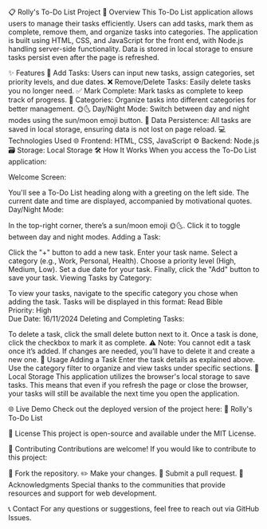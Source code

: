📋 Rolly's To-Do List Project
📌 Overview
This To-Do List application allows users to manage their tasks efficiently. Users can add tasks, mark them as complete, remove them, and organize tasks into categories. The application is built using HTML, CSS, and JavaScript for the front end, with Node.js handling server-side functionality. Data is stored in local storage to ensure tasks persist even after the page is refreshed.

✨ Features
📝 Add Tasks: Users can input new tasks, assign categories, set priority levels, and due dates.
❌ Remove/Delete Tasks: Easily delete tasks you no longer need.
✅ Mark Complete: Mark tasks as complete to keep track of progress.
📂 Categories: Organize tasks into different categories for better management.
🌞🌜 Day/Night Mode: Switch between day and night modes using the sun/moon emoji button.
💾 Data Persistence: All tasks are saved in local storage, ensuring data is not lost on page reload.
💻 Technologies Used
🌐 Frontend: HTML, CSS, JavaScript
⚙️ Backend: Node.js
🗃️ Storage: Local Storage
🛠️ How It Works
When you access the To-Do List application:

Welcome Screen:

You'll see a To-Do List heading along with a greeting on the left side.
The current date and time are displayed, accompanied by motivational quotes.
Day/Night Mode:

In the top-right corner, there’s a sun/moon emoji 🌞🌜. Click it to toggle between day and night modes.
Adding a Task:

Click the "+" button to add a new task.
Enter your task name.
Select a category (e.g., Work, Personal, Health).
Choose a priority level (High, Medium, Low).
Set a due date for your task.
Finally, click the "Add" button to save your task.
Viewing Tasks by Category:

To view your tasks, navigate to the specific category you chose when adding the task.
Tasks will be displayed in this format:
Read Bible  
Priority: High  
Due Date: 16/11/2024
Deleting and Completing Tasks:

To delete a task, click the small delete button next to it.
Once a task is done, click the checkbox to mark it as complete.
⚠️ Note: You cannot edit a task once it’s added. If changes are needed, you’ll have to delete it and create a new one.
🚀 Usage
Adding a Task
Enter the task details as explained above.
Use the category filter to organize and view tasks under specific sections.
💾 Local Storage
This application utilizes the browser's local storage to save tasks. This means that even if you refresh the page or close the browser, your tasks will still be available the next time you open the application.

🌐 Live Demo
Check out the deployed version of the project here:
🔗 Rolly's To-Do List

📜 License
This project is open-source and available under the MIT License.

🤝 Contributing
Contributions are welcome! If you would like to contribute to this project:

🍴 Fork the repository.
✏️ Make your changes.
🔄 Submit a pull request.
💬 Acknowledgments
Special thanks to the communities that provide resources and support for web development.

📞 Contact
For any questions or suggestions, feel free to reach out via GitHub Issues.


